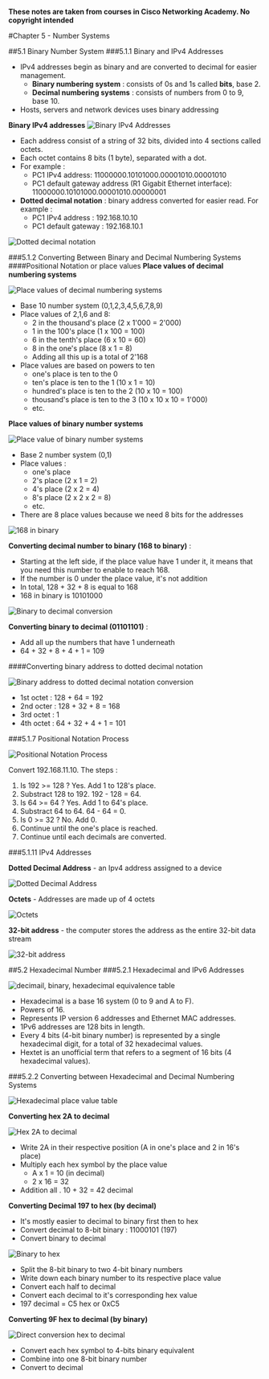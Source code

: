 **These notes are taken from courses in Cisco Networking Academy. No copyright intended**

#Chapter 5 - Number Systems

##5.1 Binary Number System 
###5.1.1 Binary and IPv4 Addresses
- IPv4 addresses begin as binary and are converted to decimal for easier management.
  - **Binary numbering system** : consists of 0s and 1s called **bits**, base 2.
  - **Decimal numbering systems** : consists of numbers from 0 to 9, base 10.
- Hosts, servers and network devices uses binary addressing

**Binary IPv4 addresses**
![Binary IPv4 Addresses](https://github.com/RiriJane/Intro_To_Networks_CISCO/blob/main/images/chap5/binary_ipv4_address.jpg)

- Each address consist of a string of 32 bits, divided into 4 sections called octets.
- Each octet contains 8 bits (1 byte), separated with a dot.
- For example :
  - PC1 IPv4 address: 11000000.10101000.00001010.00001010
  - PC1 default gateway address (R1 Gigabit Ethernet interface): 11000000.10101000.00001010.00000001
- **Dotted decimal notation** : binary address converted for easier read. For example :
  - PC1 IPv4 address : 192.168.10.10
  - PC1 default gateway : 192.168.10.1

![Dotted decimal notation](https://github.com/RiriJane/Intro_To_Networks_CISCO/blob/main/images/chap5/dotted_decimal_notation.jpg)

###5.1.2 Converting Between Binary and Decimal Numbering Systems
####Positional Notation or place values
**Place values of decimal numbering systems**

![Place values of decimal numbering systems](https://github.com/RiriJane/Intro_To_Networks_CISCO/blob/main/images/chap5/place_values_decimal.jpg)

- Base 10 number system (0,1,2,3,4,5,6,7,8,9)
- Place values of 2,1,6 and 8:
  - 2 in the thousand's place (2 x 1'000 = 2'000)
  - 1 in the 100's place (1 x 100 = 100)
  - 6 in the tenth's place (6 x 10 = 60)
  - 8 in the one's place (8 x 1 = 8)
  - Adding all this up is a total of 2'168
- Place values are based on powers to ten
  - one's place is ten to the 0 
  - ten's place is ten to the 1 (10 x 1 = 10)
  - hundred's place is ten to the 2 (10 x 10 = 100)
  - thousand's place is ten to the 3 (10 x 10 x 10 = 1'000)
  - etc. 


**Place values of binary number systems**

![Place value of binary number systems](https://github.com/RiriJane/Intro_To_Networks_CISCO/blob/main/images/chap5/plac_values_binary.jpg)

- Base 2 number system (0,1)
- Place values :
  - one's place 
  - 2's place (2 x 1 = 2)
  - 4's place (2 x 2 = 4)
  - 8's place (2 x 2 x 2 = 8)
  - etc.
- There are 8 place values because we need 8 bits for the addresses

![168 in binary](https://github.com/RiriJane/Intro_To_Networks_CISCO/blob/main/images/chap5/168_in_binary.jpg)

**Converting decimal number to binary (168 to binary)** :
- Starting at the left side, if the place value have 1 under it, it means that you need this number to enable to reach 168.
- If the number is 0 under the place value, it's not addition
- In total, 128 + 32 + 8 is equal to 168
- 168 in binary is 10101000

![Binary to decimal conversion ](https://github.com/RiriJane/Intro_To_Networks_CISCO/blob/main/images/chap5/binary_decimal_conversion.jpg)

**Converting binary to decimal (01101101)** :
- Add all up the numbers that have 1 underneath
- 64 + 32 + 8 + 4 + 1 = 109

####Converting binary address to dotted decimal notation 

![Binary address to dotted decimal notation conversion](https://github.com/RiriJane/Intro_To_Networks_CISCO/blob/main/images/chap5/binary_address_to_dotted_decimal_notation.jpg)

- 1st octet : 128 + 64 = 192
- 2nd octer : 128 + 32 + 8 = 168
- 3rd octet : 1
- 4th octet : 64 + 32 + 4 + 1 = 101

###5.1.7 Positional Notation Process

![Positional Notation Process](https://github.com/RiriJane/Intro_To_Networks_CISCO/blob/main/images/chap5/positional_notation_process.jpg)

Convert 192.168.11.10. The steps :
1. Is 192 >= 128 ? Yes. Add 1 to 128's place.
2. Substract 128 to 192. 192 - 128 = 64.
3. Is 64 >= 64 ? Yes. Add 1 to 64's place.
4. Substract 64 to 64. 64 - 64 = 0.
5. Is 0 >= 32 ? No. Add 0.
6. Continue until the one's place is reached.
7. Continue until each decimals are converted.

###5.1.11 IPv4 Addresses

**Dotted Decimal Address** - an Ipv4 address assigned to a device

![Dotted Decimal Address](https://github.com/RiriJane/Intro_To_Networks_CISCO/blob/main/images/chap5/dotted_decimal_address.jpg)

**Octets** - Addresses are made up of 4 octets

![Octets](https://github.com/RiriJane/Intro_To_Networks_CISCO/blob/main/images/chap5/octets.jpg)

**32-bit address** - the computer stores the address as the entire 32-bit data stream

![32-bit address](https://github.com/RiriJane/Intro_To_Networks_CISCO/blob/main/images/chap5/32-bit_address.jpg)

##5.2 Hexadecimal Number
###5.2.1 Hexadecimal and IPv6 Addresses

![decimail, binary, hexadecimal equivalence table](https://github.com/RiriJane/Intro_To_Networks_CISCO/blob/main/images/chap5/equivalence_table.jpg)

- Hexadecimal is a base 16 system (0 to 9 and A to F).
- Powers of 16.
- Represents IP version 6 addresses and Ethernet MAC addresses.
- 1Pv6 addresses are 128 bits in length.
- Every 4 bits (4-bit binary number) is represented by a single hexadecimal digit, for a total of 32 hexadecimal values.
- Hextet is an unofficial term that refers to a segment of 16 bits (4 hexadecimal values).


###5.2.2 Converting between Hexadecimal and Decimal Numbering Systems

![Hexadecimal place value table](https://github.com/RiriJane/Intro_To_Networks_CISCO/blob/main/images/chap5/hexadecimal_place_values.jpg)

**Converting hex 2A to decimal**

![Hex 2A to decimal](https://github.com/RiriJane/Intro_To_Networks_CISCO/blob/main/images/chap5/converting_2A_to_decimal.jpg)

- Write 2A in their respective position (A in one's place and 2 in 16's place)
- Multiply each hex symbol by the place value 
  - A x 1 = 10 (in decimal)
  - 2 x 16 = 32
- Addition all . 10 + 32 = 42 decimal

**Converting Decimal 197 to hex (by decimal)**
- It's mostly easier to decimal to binary first then to hex 
- Convert decimal to 8-bit binary : 11000101 (197)
- Convert binary to decimal

![Binary to hex](https://github.com/RiriJane/Intro_To_Networks_CISCO/blob/main/images/chap5/binary_11000101_hex.jpg)

- Split the 8-bit binary to two 4-bit binary numbers
- Write down each binary number to its respective place value
- Convert each half to decimal
- Convert each decimal to it's corresponding hex value
- 197 decimal = C5 hex or 0xC5


**Converting 9F hex to decimal (by binary)**

![Direct conversion hex to decimal](https://github.com/RiriJane/Intro_To_Networks_CISCO/blob/main/images/chap5/direct_conversion_hex_decimal.jpg)

- Convert each hex symbol to 4-bits binary equivalent
- Combine into one 8-bit binary number 
- Convert to decimal



























